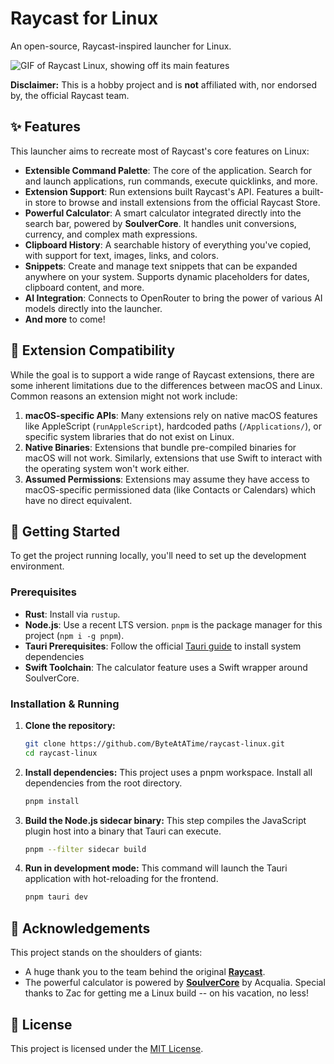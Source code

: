 # Raycast for Linux

An open-source, Raycast-inspired launcher for Linux.

![GIF of Raycast Linux, showing off its main features](https://raw.githubusercontent.com/ByteAtATime/raycast-linux/main/images/raycast-linux.gif)

**Disclaimer:** This is a hobby project and is **not** affiliated with, nor endorsed by, the official Raycast team.

## ✨ Features

This launcher aims to recreate most of Raycast's core features on Linux:

- **Extensible Command Palette**: The core of the application. Search for and launch applications, run commands, execute quicklinks, and more.
- **Extension Support**: Run extensions built Raycast's API. Features a built-in store to browse and install extensions from the official Raycast Store.
- **Powerful Calculator**: A smart calculator integrated directly into the search bar, powered by **SoulverCore**. It handles unit conversions, currency, and complex math expressions.
- **Clipboard History**: A searchable history of everything you've copied, with support for text, images, links, and colors.
- **Snippets**: Create and manage text snippets that can be expanded anywhere on your system. Supports dynamic placeholders for dates, clipboard content, and more.
- **AI Integration**: Connects to OpenRouter to bring the power of various AI models directly into the launcher.
- **And more** to come!

## 🧩 Extension Compatibility

While the goal is to support a wide range of Raycast extensions, there are some inherent limitations due to the differences between macOS and Linux. Common reasons an extension might not work include:

1.  **macOS-specific APIs**: Many extensions rely on native macOS features like AppleScript (`runAppleScript`), hardcoded paths (`/Applications/`), or specific system libraries that do not exist on Linux.
2.  **Native Binaries**: Extensions that bundle pre-compiled binaries for macOS will not work. Similarly, extensions that use Swift to interact with the operating system won't work either.
3.  **Assumed Permissions**: Extensions may assume they have access to macOS-specific permissioned data (like Contacts or Calendars) which have no direct equivalent.

## 🚀 Getting Started

To get the project running locally, you'll need to set up the development environment.

### Prerequisites

- **Rust**: Install via `rustup`.
- **Node.js**: Use a recent LTS version. `pnpm` is the package manager for this project (`npm i -g pnpm`).
- **Tauri Prerequisites**: Follow the official [Tauri guide](https://v2.tauri.app/start/prerequisites/) to install system dependencies
- **Swift Toolchain**: The calculator feature uses a Swift wrapper around SoulverCore.

### Installation & Running

1.  **Clone the repository:**

    ```bash
    git clone https://github.com/ByteAtATime/raycast-linux.git
    cd raycast-linux
    ```

2.  **Install dependencies:**
    This project uses a pnpm workspace. Install all dependencies from the root directory.

    ```bash
    pnpm install
    ```

3.  **Build the Node.js sidecar binary:**
    This step compiles the JavaScript plugin host into a binary that Tauri can execute.

    ```bash
    pnpm --filter sidecar build
    ```

4.  **Run in development mode:**
    This command will launch the Tauri application with hot-reloading for the frontend.
    ```bash
    pnpm tauri dev
    ```

## 🙏 Acknowledgements

This project stands on the shoulders of giants:

- A huge thank you to the team behind the original **[Raycast](https://raycast.com)**.
- The powerful calculator is powered by **[SoulverCore](https://github.com/soulverteam/SoulverCore)** by Acqualia. Special thanks to Zac for getting me a Linux build -- on his vacation, no less!

## 📜 License

This project is licensed under the [MIT License](LICENSE).
